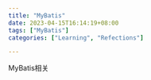 ```yaml
---
title: "MyBatis"
date: 2023-04-15T16:14:19+08:00
tags: ["MyBatis"]
categories: ["Learning", "Refections"]

---
```


MyBatis相关